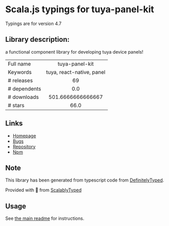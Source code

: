 
# Scala.js typings for tuya-panel-kit

Typings are for version 4.7

## Library description:
a functional component library for developing tuya device panels!

|                    |                 |
| ------------------ | :-------------: |
| Full name          | tuya-panel-kit |
| Keywords           | tuya, react-native, panel |
| # releases         | 69 |
| # dependents       | 0.0 |
| # downloads        | 501.6666666666667 |
| # stars            | 66.0 |

## Links
- [Homepage](https://github.com/tuya/tuya-panel-kit)
- [Bugs](https://github.com/tuya/tuya-panel-kit/issues)
- [Repository](https://github.com/tuya/tuya-panel-kit)
- [Npm](https://www.npmjs.com/package/tuya-panel-kit)
    


## Note
This library has been generated from typescript code from [DefinitelyTyped](https://definitelytyped.org).

Provided with :purple_heart: from [ScalablyTyped](https://github.com/oyvindberg/ScalablyTyped)

## Usage
See [the main readme](../../readme.md) for instructions.


